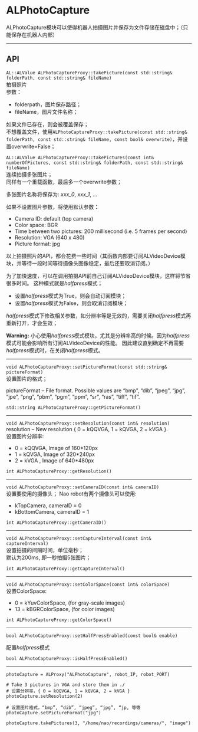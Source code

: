 ALPhotoCapture
===

ALPhotoCapture模块可以使得机器人拍摄图片并保存为文件存储在磁盘中；（只能保存在机器人内部）

----

## API
`AL::ALValue ALPhotoCaptureProxy::takePicture(const std::string& folderPath, const std::string& fileName)`     
拍摄照片    
参数：
 
* folderpath，图片保存路径；    
* fileName，图片文件名称；

如果文件已存在，则会被覆盖保存；    
不想覆盖文件，使用`ALPhotoCaptureProxy::takePicture(const std::string& folderPath, const std::string& fileName, const bool& overwrite)`，并设置overwrite=False；    


`AL::ALValue ALPhotoCaptureProxy::takePictures(const int& numberOfPictures, const std::string& folderPath, const std::string& fileName)`     
连续拍摄多张图片；     
同样有一个重载函数，最后多一个overwrite参数；    

多张图片名称将保存为: *xxx_0*, *xxx_1*, ...     

如果不设置图片参数，将使用默认参数：
	
* Camera ID: default (top camera)
* Color space: BGR
* Time between two pictures: 200 millisecond (i.e. 5 frames per second)
* Resolution: VGA (640 x 480)
* Picture format: jpg 

以上拍摄照片的API，都会花费一些时间（其函数内部要订阅ALVideoDevice模块，并等待一段时间等待摄像头图像稳定，最后还要取消订阅。）

为了加快速度，可以在调用拍摄API前自己订阅ALVideoDevice模块，这样将节省很多时间。
这种模式就是*halfpress*模式；    

* 设置*halfpress*模式为True，则会自动订阅模块；
* 设置*halfpress*模式为False，则会取消订阅模块；

*halfpress*模式下修改相关参数，如分辨率等是无效的，需要关闭*halfpress*模式再重新打开，才会生效；

**Warning:** 
小心使用*halfpress*模式模块，尤其是分辨率高的时候。因为*halfpress*模式可能会影响所有订阅ALVideoDevice的性能。
因此建议直到确定不再需要*halfpress*模式时，在关闭*halfpress*模式。


----
`void ALPhotoCaptureProxy::setPictureFormat(const std::string& pictureFormat)`     
设置图片的格式； 

pictureFormat – File format. Possible values are “bmp”, “dib”, “jpeg”, “jpg”, “jpe”, “png”, “pbm”, “pgm”, “ppm”, “sr”, “ras”, “tiff”, “tif”.

`std::string ALPhotoCaptureProxy::getPictureFormat()`

----
`void ALPhotoCaptureProxy::setResolution(const int& resolution)`     
resolution – New resolution { 0 = kQQVGA, 1 = kQVGA, 2 = kVGA }.    
设置图片分辨率:

* 0 = kQQVGA, Image of 160*120px
* 1 = kQVGA, Image of 320*240px
* 2 = kVGA , Image of 640*480px

`int ALPhotoCaptureProxy::getResolution()`

----
`void ALPhotoCaptureProxy::setCameraID(const int& cameraID)`     
设置要使用的摄像头；
Nao robot有两个摄像头可以使用:

* kTopCamera,  cameraID = 0
* kBottomCamera, cameraID = 1    

`int ALPhotoCaptureProxy::getCameraID()`

----

`void ALPhotoCaptureProxy::setCaptureInterval(const int& captureInterval)`    
设置拍摄的间隔时间，单位毫秒；    
默认为200ms, 即一秒拍摄5张图片；
 
 `int ALPhotoCaptureProxy::getCaptureInterval()`
 
 ----
 
`void ALPhotoCaptureProxy::setColorSpace(const int& colorSpace)`    
设置ColorSpace:    

* 0 = kYuvColorSpace, (for gray-scale images)
* 13 = kBGRColorSpace, (for color images)

`int ALPhotoCaptureProxy::getColorSpace()`

----

`bool ALPhotoCaptureProxy::setHalfPressEnabled(const bool& enable)`

配置*halfpress*模式

`bool ALPhotoCaptureProxy::isHalfPressEnabled()`



----

	photoCapture = ALProxy("ALPhotoCapture", robot_IP, robot_PORT)
	
	# Take 3 pictures in VGA and store them in ./
	# 设置分辨率，{ 0 = kQQVGA, 1 = kQVGA, 2 = kVGA }
	photoCapture.setResolution(2)
	
	# 设置图片格式，“bmp”, “dib”, “jpeg”, “jpg”, “jp, 等等
	photoCapture.setPictureFormat("jpg")
	
	photoCapture.takePictures(3, "/home/nao/recordings/cameras/", "image")


	